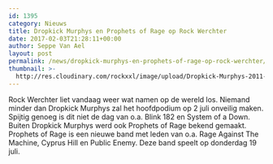 ```yaml
---
id: 1395
category: Nieuws
title: Dropkick Murphys en Prophets of Rage op Rock Werchter
date: 2017-02-03T21:28:11+00:00
author: Seppe Van Ael
layout: post
permalink: /news/dropkick-murphys-en-prophets-of-rage-op-rock-werchter/
thumbnail: >-
  http://res.cloudinary.com/rockxxl/image/upload/Dropkick-Murphys-2011-dropkick-murphys-20110766-2560-1603-111.jpg
---
```

Rock Werchter liet vandaag weer wat namen op de wereld los. Niemand minder dan Dropkick Murphys zal het hoofdpodium op 2 juli onveilig maken. Spijtig genoeg is dit niet de dag van o.a. Blink 182 en System of a Down. Buiten Dropkick Murphys werd ook Prophets of Rage bekend gemaakt. Prophets of Rage is een nieuwe band met leden van o.a. Rage Against The Machine, Cyprus Hill en Public Enemy. Deze band speelt op donderdag 19 juli.

